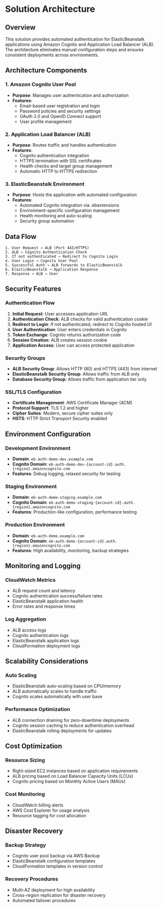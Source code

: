 # Solution Architecture

## Overview

This solution provides automated authentication for ElasticBeanstalk applications using Amazon Cognito and Application Load Balancer (ALB). The architecture eliminates manual configuration steps and ensures consistent deployments across environments.

## Architecture Components

### 1. Amazon Cognito User Pool
- **Purpose**: Manages user authentication and authorization
- **Features**:
  - Email-based user registration and login
  - Password policies and security settings
  - OAuth 2.0 and OpenID Connect support
  - User profile management

### 2. Application Load Balancer (ALB)
- **Purpose**: Routes traffic and handles authentication
- **Features**:
  - Cognito authentication integration
  - HTTPS termination with SSL certificates
  - Health checks and target group management
  - Automatic HTTP to HTTPS redirection

### 3. ElasticBeanstalk Environment
- **Purpose**: Hosts the application with automated configuration
- **Features**:
  - Automated Cognito integration via .ebextensions
  - Environment-specific configuration management
  - Health monitoring and auto-scaling
  - Security group automation

## Data Flow

```
1. User Request → ALB (Port 443/HTTPS)
2. ALB → Cognito Authentication Check
3. If not authenticated → Redirect to Cognito Login
4. User Login → Cognito User Pool
5. Successful Auth → ALB forwards to ElasticBeanstalk
6. ElasticBeanstalk → Application Response
7. Response → ALB → User
```

## Security Features

### Authentication Flow
1. **Initial Request**: User accesses application URL
2. **Authentication Check**: ALB checks for valid authentication cookie
3. **Redirect to Login**: If not authenticated, redirect to Cognito hosted UI
4. **User Authentication**: User enters credentials in Cognito
5. **Token Exchange**: Cognito returns authorization code
6. **Session Creation**: ALB creates session cookie
7. **Application Access**: User can access protected application

### Security Groups
- **ALB Security Group**: Allows HTTP (80) and HTTPS (443) from internet
- **ElasticBeanstalk Security Group**: Allows traffic from ALB only
- **Database Security Group**: Allows traffic from application tier only

### SSL/TLS Configuration
- **Certificate Management**: AWS Certificate Manager (ACM)
- **Protocol Support**: TLS 1.2 and higher
- **Cipher Suites**: Modern, secure cipher suites only
- **HSTS**: HTTP Strict Transport Security enabled

## Environment Configuration

### Development Environment
- **Domain**: `eb-auth-demo-dev.example.com`
- **Cognito Domain**: `eb-auth-demo-dev-{account-id}.auth.{region}.amazoncognito.com`
- **Features**: Debug logging, relaxed security for testing

### Staging Environment
- **Domain**: `eb-auth-demo-staging.example.com`
- **Cognito Domain**: `eb-auth-demo-staging-{account-id}.auth.{region}.amazoncognito.com`
- **Features**: Production-like configuration, performance testing

### Production Environment
- **Domain**: `eb-auth-demo.example.com`
- **Cognito Domain**: `eb-auth-demo-{account-id}.auth.{region}.amazoncognito.com`
- **Features**: High availability, monitoring, backup strategies

## Monitoring and Logging

### CloudWatch Metrics
- ALB request count and latency
- Cognito authentication success/failure rates
- ElasticBeanstalk application health
- Error rates and response times

### Log Aggregation
- ALB access logs
- Cognito authentication logs
- ElasticBeanstalk application logs
- CloudFormation deployment logs

## Scalability Considerations

### Auto Scaling
- ElasticBeanstalk auto-scaling based on CPU/memory
- ALB automatically scales to handle traffic
- Cognito scales automatically with user base

### Performance Optimization
- ALB connection draining for zero-downtime deployments
- Cognito session caching to reduce authentication overhead
- ElasticBeanstalk rolling deployments for updates

## Cost Optimization

### Resource Sizing
- Right-sized EC2 instances based on application requirements
- ALB pricing based on Load Balancer Capacity Units (LCUs)
- Cognito pricing based on Monthly Active Users (MAUs)

### Cost Monitoring
- CloudWatch billing alerts
- AWS Cost Explorer for usage analysis
- Resource tagging for cost allocation

## Disaster Recovery

### Backup Strategy
- Cognito user pool backup via AWS Backup
- ElasticBeanstalk configuration templates
- CloudFormation templates in version control

### Recovery Procedures
- Multi-AZ deployment for high availability
- Cross-region replication for disaster recovery
- Automated failover procedures